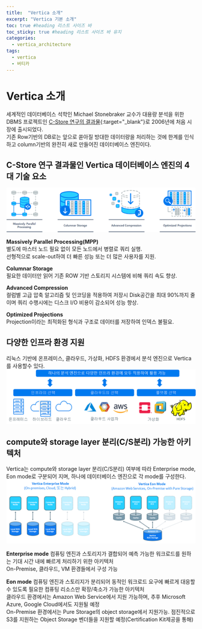 ```yaml
---
title:  "Vertica 소개"
excerpt: "Vertica 기본 소개"
toc: true #heading 리스트 사이즈 바
toc_sticky: true #heading 리스트 사이즈 바 유지
categories:
  - vertica_architecture
tags:
  - vertica
  - 버티카
---
```


# Vertica 소개
세계적인 데이터베이스 석학인 Michael Stonebraker 교수가 대용량 분석을 위한 DBMS 프로젝트인 [C-Store 연구의 결과물](http://db.csail.mit.edu/projects/cstore/vldb.pdf){:target="_blank"}로 2006년에 처음 시장에 출시되었다.  
기존 Row기반의 DB로는 앞으로 쏟아질 방대한 데이터량을 처리하는 것에 한계를 인식하고 column기반의 완전히 새로 만들어진 데이터베이스 엔진이다.  


## C-Store 연구 결과물인 Vertica 데이터베이스 엔진의 4대 기술 요소
![vertica 데이터베이스 엔진 4대 기술 요소 이미지](../img/vertica_architecture_001_01.png)

**Massively Parallel Processing(MPP)**  
별도에 마스터 노드 필요 없이 모든 노드에서 병렬로 쿼리 실행.  
선형적으로 scale-out하여 더 빠른 성능 또는 더 많은 사용자를 지원.  

**Columnar Storage**  
필요한 데이터만 읽어 기존 ROW 기반 스토리지 시스템에 비해 쿼리 속도 향상.  

**Advanced Compression**  
컬럼별 고급 압축 알고리즘 및 인코딩을 적용하여 저장시 Disk공간을 최대 90%까지 줄이며 쿼리 수행시에는 디스크 I/O 비용이 감소되어 성능 향상.  

**Optimized Projections**  
Projection이라는 최적화된 형식과 구조로 데이터를 저장하여 인덱스 불필요.  


## 다양한 인프라 환경 지원  
리눅스 기반에 온프레미스, 클라우드, 가상화, HDFS 환경에서 분석 엔진으로 Vertica를 사용할수 있다.  
![다양한 인프라 환경 지원 이미지](../img/vertica_architecture_001_02.png)  


## compute와 storage layer 분리(C/S분리) 가능한 아키텍처  
Vertica는 compute와 storage layer 분리(C/S분리) 여부에 따라 Enterprise mode, Eon mode로 구분되어 지며, 하나에 데이터베이스 엔진으로 각 mode를 구성한다.  
![C/S분리 아키텍처 이미지](../img/vertica_architecture_001_03.png)  

**Enterprise mode**
컴퓨팅 엔진과 스토리지가 결합되어 예측 가능한 워크로드를 원하는 기대 시간 내에 빠르게 처리하기 위한 아키텍처  
On-Premise, 클라우드, VM 환경들에서 구성 가능  

**Eon mode**
컴퓨팅 엔진과 스토리지가 분리되어 동적인 워크로드 요구에 빠르게 대응할 수 있도록 필요한 컴퓨팅 리소스만 확장/축소가 가능한 아키텍처  
클라우드 환경에서는 Amazon Web Service에서 지원 가능하며, 추후 Microsoft Azure, Google Cloud에서도 지원될 예정  
On-Premise 환경에서는 Pure Storage의 object storage에서 지원가능. 점진적으로 S3를 지원하는 Object Storage 벤더들을 지원할 예정(Certification Kit제공을 통해)  









